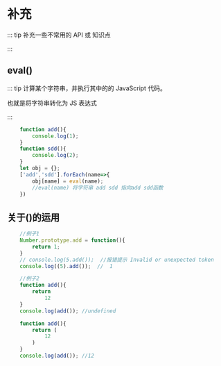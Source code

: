 # 补充

::: tip 
补充一些不常用的 API 或 知识点

:::

## eval()
::: tip 
计算某个字符串，并执行其中的的 JavaScript 代码。

也就是将字符串转化为 JS 表达式

:::

``` js
    function add(){
        console.log(1);
    }
    function sdd(){
        console.log(2);
    }
    let obj = {};
    ['add','sdd'].forEach(name=>{
        obj[name] = eval(name);
        //eval(name) 将字符串 add sdd 指向add sdd函数
    })

```
## 关于()的运用

``` js
    //例子1
    Number.prototype.add = function(){
        return 1;
    }
    // console.log(5.add());  //报错提示 Invalid or unexpected token
    console.log((5).add());  //  1

    //例子2
    function add(){
        return 
            12
    }
    console.log(add()); //undefined

    function add(){
        return (
            12
        )
    }
    console.log(add()); //12
    
    
```
